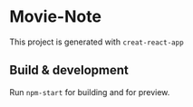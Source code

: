 # Movie-Note

This project is generated with `creat-react-app`

## Build & development

Run `npm-start` for building and for preview.

